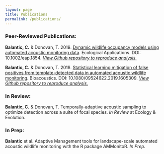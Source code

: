 ```yaml
---
layout: page
title: Publications
permalink: /publications/
---
```


### Peer-Reviewed Publications:

**Balantic, C.** & Donovan, T. 2019. [Dynamic wildlife occupancy models using automated acoustic monitoring data](https://esajournals.onlinelibrary.wiley.com/doi/abs/10.1002/eap.1854). Ecological Applications. DOI: 10.1002/eap.1854.
[*View Github repository to reproduce analysis.*](https://github.com/cbalantic/dynamic-occupancy-acoustic)

**Balantic, C.** & Donovan, T. 2019. [Statistical learning mitigation of false positives from template-detected data in automated acoustic wildlife monitoring](https://www.tandfonline.com/doi/full/10.1080/09524622.2019.1605309). Bioacoustics. DOI: 10.1080/09524622.2019.1605309. [*View Github repository to reproduce analysis.*](https://github.com/cbalantic/false-positive-mitigation)


### In Review: 
**Balantic, C.** & Donovan, T. Temporally-adaptive acoustic sampling to optimize detection across a suite of focal species. *In Review* at Ecology & Evolution.  


### In Prep: 
**Balantic** et al. Adaptive Management tools for landscape-scale automated acoustic wildlife monitoring with the R package AMMonitoR. *In Prep.*